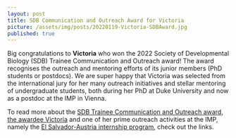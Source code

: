 ```yaml
---
layout: post
title: SDB Communication and Outreach Award for Victoria
picture: /assets/img/posts/20220119-Victoria-SDBAward.jpg
published: true
---
```

Big congratulations to **Victoria** who won the 2022 Society of Developmental Biology (SDB) Trainee Communication and Outreach award!
The award recognises the outreach and mentoring efforts of its junior members (PhD students or postdocs). We are super happy that Victoria was selected from the international jury for her many outreach initiatives and stellar mentoring of undergraduate students, both during her PhD at Duke University and now as a postdoc at the IMP in Vienna.

To read more about the [SDB Trainee Communication and Outreach award](https://www.sdbonline.org/sdb_trainee_science_communication_award), [the awardee Victoria](https://www.imp.ac.at/news/article/international-science-communication-award-for-victoria-deneke/) and one of her prime outreach activities at the IMP, namely the [El Salvador-Austria internship program](https://www.imp.ac.at/news/article/salvadoran-student-at-the-imp/), check out the links.




